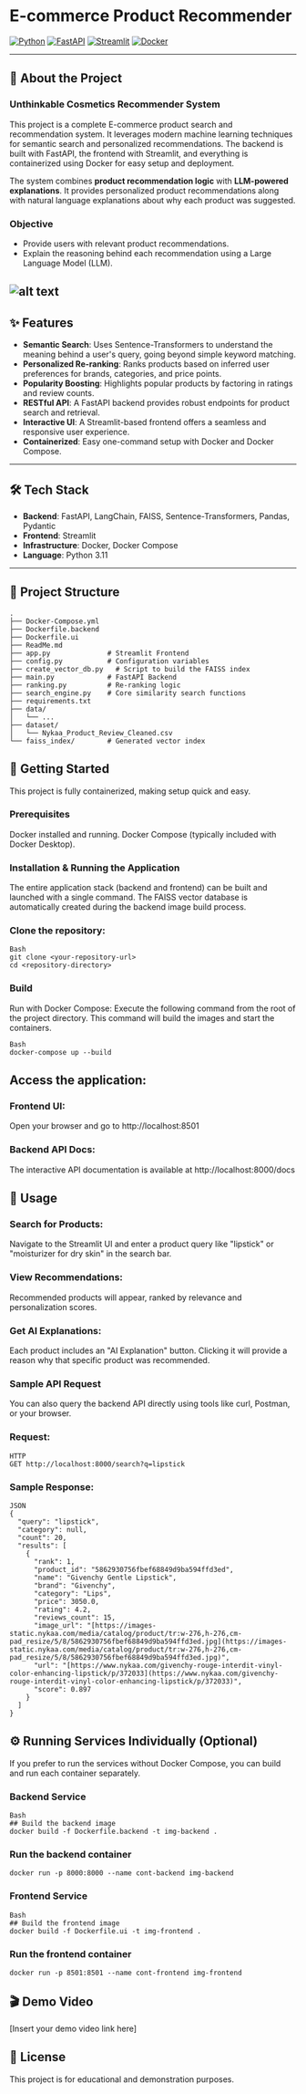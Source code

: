 # E-commerce Product Recommender

[![Python](https://img.shields.io/badge/Python-3.11-3776AB.svg?style=flat&logo=python&logoColor=white)](https://www.python.org/)
[![FastAPI](https://img.shields.io/badge/FastAPI-009688.svg?style=flat&logo=fastapi)](https://fastapi.tiangolo.com/)
[![Streamlit](https://img.shields.io/badge/Streamlit-FF4B4B.svg?style=flat&logo=streamlit)](https://streamlit.io/)
[![Docker](https://img.shields.io/badge/Docker-2496ED.svg?style=flat&logo=docker&logoColor=white)](https://www.docker.com/)

---

## 📖 About the Project
### Unthinkable Cosmetics Recommender System
This project is a complete E-commerce product search and recommendation system. It leverages modern machine learning techniques for semantic search and personalized recommendations. The backend is built with FastAPI, the frontend with Streamlit, and everything is containerized using Docker for easy setup and deployment.

The system combines **product recommendation logic** with **LLM-powered explanations**. It provides personalized product recommendations along with natural language explanations about why each product was suggested.

### Objective
- Provide users with relevant product recommendations.
- Explain the reasoning behind each recommendation using a Large Language Model (LLM).

![alt text](./assets/image.png)
---

## ✨ Features

- **Semantic Search**: Uses Sentence-Transformers to understand the meaning behind a user's query, going beyond simple keyword matching.
- **Personalized Re-ranking**: Ranks products based on inferred user preferences for brands, categories, and price points.
- **Popularity Boosting**: Highlights popular products by factoring in ratings and review counts.
- **RESTful API**: A FastAPI backend provides robust endpoints for product search and retrieval.
- **Interactive UI**: A Streamlit-based frontend offers a seamless and responsive user experience.
- **Containerized**: Easy one-command setup with Docker and Docker Compose.

---

## 🛠️ Tech Stack

- **Backend**: FastAPI, LangChain, FAISS, Sentence-Transformers, Pandas, Pydantic
- **Frontend**: Streamlit
- **Infrastructure**: Docker, Docker Compose
- **Language**: Python 3.11

---

## 📂 Project Structure

```text
.
├── Docker-Compose.yml
├── Dockerfile.backend
├── Dockerfile.ui
├── ReadMe.md
├── app.py              # Streamlit Frontend
├── config.py           # Configuration variables
├── create_vector_db.py   # Script to build the FAISS index
├── main.py             # FastAPI Backend
├── ranking.py          # Re-ranking logic
├── search_engine.py    # Core similarity search functions
├── requirements.txt
├── data/
│   └── ...
├── dataset/
│   └── Nykaa_Product_Review_Cleaned.csv
└── faiss_index/        # Generated vector index
```


## 🚀 Getting Started
This project is fully containerized, making setup quick and easy.

### Prerequisites
Docker installed and running.
Docker Compose (typically included with Docker Desktop).

### Installation & Running the Application
The entire application stack (backend and frontend) can be built and launched with a single command. The FAISS vector database is automatically created during the backend image build process.

### Clone the repository:

```
Bash
git clone <your-repository-url>
cd <repository-directory>
```
### Build
Run with Docker Compose: Execute the following command from the root of the project directory. This command will build the images and start the containers.
```
Bash
docker-compose up --build
```

## Access the application:

### Frontend UI: 
Open your browser and go to http://localhost:8501

### Backend API Docs: 
The interactive API documentation is available at http://localhost:8000/docs

## 🔧 Usage
### Search for Products: 
Navigate to the Streamlit UI and enter a product query like "lipstick" or "moisturizer for dry skin" in the search bar.

### View Recommendations: 
Recommended products will appear, ranked by relevance and personalization scores.

### Get AI Explanations: 
Each product includes an "AI Explanation" button. Clicking it will provide a reason why that specific product was recommended.

### Sample API Request
You can also query the backend API directly using tools like curl, Postman, or your browser.

### Request:

```
HTTP
GET http://localhost:8000/search?q=lipstick
```

### Sample Response:

```
JSON
{
  "query": "lipstick",
  "category": null,
  "count": 20,
  "results": [
    {
      "rank": 1,
      "product_id": "5862930756fbef68849d9ba594ffd3ed",
      "name": "Givenchy Gentle Lipstick",
      "brand": "Givenchy",
      "category": "Lips",
      "price": 3050.0,
      "rating": 4.2,
      "reviews_count": 15,
      "image_url": "[https://images-static.nykaa.com/media/catalog/product/tr:w-276,h-276,cm-pad_resize/5/8/5862930756fbef68849d9ba594ffd3ed.jpg](https://images-static.nykaa.com/media/catalog/product/tr:w-276,h-276,cm-pad_resize/5/8/5862930756fbef68849d9ba594ffd3ed.jpg)",
      "url": "[https://www.nykaa.com/givenchy-rouge-interdit-vinyl-color-enhancing-lipstick/p/372033](https://www.nykaa.com/givenchy-rouge-interdit-vinyl-color-enhancing-lipstick/p/372033)",
      "score": 0.897
    }
  ]
}
```

## ⚙️ Running Services Individually (Optional)
If you prefer to run the services without Docker Compose, you can build and run each container separately.


### Backend Service
```
Bash
## Build the backend image
docker build -f Dockerfile.backend -t img-backend .
```
### Run the backend container
```
docker run -p 8000:8000 --name cont-backend img-backend
```
### Frontend Service
```
Bash
## Build the frontend image
docker build -f Dockerfile.ui -t img-frontend .
```

### Run the frontend container
```
docker run -p 8501:8501 --name cont-frontend img-frontend
```

## 🎬 Demo Video
[Insert your demo video link here]

## 📜 License
This project is for educational and demonstration purposes.